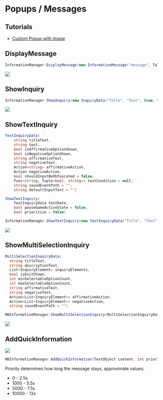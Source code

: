 # Popups / Messages

## Tutorials

* [Custom Popup with Image](/guides/custom_popup)

## DisplayMessage

``` cs
InformationManager.DisplayMessage(new InformationMessage("message", TaleWorlds.Library.Color.ConvertStringToColor("#FF0042FF")));
```

![](/pics/1BK27yg.png)

## ShowInquiry

``` cs
InformationManager.ShowInquiry(new InquiryData("Title", "Text", true, true, "AffirmativeText", "NegativeText", null, null, "event:/ui/notification/peace", 0f, null), true, false);
```

![](/pics/y2cp4rK.png)


## ShowTextInquiry

``` cs
TextInquiryData(
    string titleText,
    string text,
    bool isAffirmativeOptionShown,
    bool isNegativeOptionShown,
    string affirmativeText,
    string negativeText,
    Action<string> affirmativeAction,
    Action negativeAction,
    bool shouldInputBeObfuscated = false,
    Func<string, Tuple<bool, string>> textCondition = null,
    string soundEventPath = "",
    string defaultInputText = "")

ShowTextInquiry(
    TextInquiryData textData,
    bool pauseGameActiveState = false,
    bool prioritize = false)

InformationManager.ShowTextInquiry(new TextInquiryData("Title", "Text", true, true, "AffirmativeText", "NegativeText", null, null, false, null, "", "defaultInputText"), false, false);
```

![](/pics/wgSyy4u.png)


## ShowMultiSelectionInquiry

``` cs
MultiSelectionInquiryData(
  string titleText,
  string descriptionText,
  List<InquiryElement> inquiryElements,
  bool isExitShown,
  int minSelectableOptionCount,
  int maxSelectableOptionCount,
  string affirmativeText,
  string negativeText,
  Action<List<InquiryElement>> affirmativeAction,
  Action<List<InquiryElement>> negativeAction,
  string soundEventPath = "")

MBInformationManager.ShowMultiSelectionInquiry(MultiSelectionInquiryData data);
```

![](/pics/zxK9WCD.png)


## AddQuickInformation

![](/pics/dRrDaYF.png)

``` cs
MBInformationManager.AddQuickInformation(TextObject content, int priority, CharacterObject announcer, string sounEventPath);
```

Priority determines how long the message stays, approximate values:

- 0 - 2.5s
- 1000 - 3.5s
- 5000 - 7.5s
- 10000 - 13s
